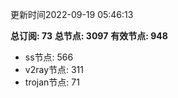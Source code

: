 更新时间2022-09-19 05:46:13

**总订阅: 73**
**总节点: 3097**
**有效节点: 948**
- ss节点: 566
- v2ray节点: 311
- trojan节点: 71
